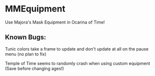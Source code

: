# MMEquipment
Use Majora's Mask Equipment in Ocarina of Time!

## Known Bugs:

Tunic colors take a frame to update and don't update at all on the pause menu (no plan to fix)

Temple of Time seems to randomly crash when using custom equipment (Save before changing ages!)
